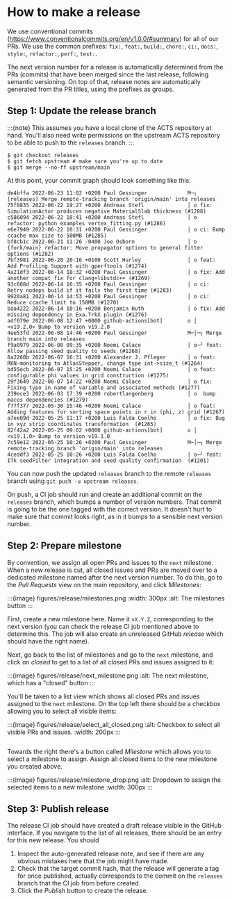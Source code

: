 # How to make a release

We use conventional commits (https://www.conventionalcommits.org/en/v1.0.0/#summary) for all of our PRs. We use the common prefixes: `fix:`, `feat:`, `build:`, `chore:`, `ci:`, `docs:`, `style:`, `refactor:`, `perf:`, `test:`.

The next version number for a release is automatically determined from the PRs (commits) that have been merged since the last release, following semantic versioning. On top of that, release notes are automatically generated from the PR titles, using the prefixes as groups.

## Step 1: Update the release branch

:::{note}
This assumes you have a local clone of the ACTS repository at hand.
You'll also need write permissions on the upstream ACTS repository to be able to push to the `releases` branch.
:::


```console
$ git checkout releases
$ git fetch upstream # make sure you're up to date
$ git merge --no-ff upstream/main
```

At this point, your commit graph should look something like this:

```console
de4bffa 2022-06-23 11:02 +0200 Paul Gessinger             M─┐ [releases] Merge remote-tracking branch 'origin/main' into releases
75f0835 2022-06-22 19:27 +0200 Andreas Stefl              │ o fix: SimulationActor produces negative MaterialSlab thickness (#1288)
c586094 2022-06-22 18:41 +0200 Andreas Stefl              │ o refactor: python examples vertex_fitting.py (#1286)
e6e7949 2022-06-22 10:31 +0200 Paul Gessinger             │ o ci: Bump ccache max size to 500MB (#1285)
bf8cb1c 2022-06-21 11:26 -0400 Joe Osborn                 │ o {fork/main} refactor: Move propagator options to general fitter options (#1282)
7bf3981 2022-06-20 20:16 +0100 Scott Hurley               │ o feat: Add Profiling Support with gperftools (#1274)
4a21df3 2022-06-14 18:32 +0200 Paul Gessinger             │ o fix: Add another compat fix for clang+libstdc++ (#1269)
93c608d 2022-06-14 16:35 +0200 Paul Gessinger             │ o ci: Retry nodeps build if it fails the first time (#1283)
9920a81 2022-06-14 14:53 +0200 Paul Gessinger             │ o ci: Reduce ccache limit to 150MB (#1270)
baa4222 2022-06-14 10:16 +0200 Benjamin Huth              │ o fix: Add missing dependency in Exa.TrkX plugin (#1276)
adf079e 2022-06-08 12:47 +0000 github-actions[bot]        o │ <v19.2.0> Bump to version v19.2.0
4ee53fd 2022-06-08 14:46 +0200 Paul Gessinger             M─│─┐ Merge branch main into releases
f9a0979 2022-06-08 09:35 +0200 Noemi Calace               │ o─┘ feat: Allow passing seed quality to seeds (#1268)
8a2260b 2022-06-07 16:31 +0200 Alexander J. Pfleger       │ o feat: RKN-monitoring to AtlasStepper, change type int->size_t (#1264)
bd55ecb 2022-06-07 15:25 +0200 Noemi Calace               │ o feat: configurable phi values in grid construction (#1275)
29f3649 2022-06-07 14:22 +0200 Noemi Calace               │ o fix: Fixing typo in name of variable and associated methods (#1277)
239ece3 2022-06-03 17:39 +0200 robertlangenberg           │ o  bump macos dependencies (#1279)
f77f377 2022-05-30 15:46 +0200 Noemi Calace               │ o feat: Adding features for sorting space points in r in (phi, z) grid (#1267)
a7ee09d 2022-05-25 11:17 +0200 Luis Falda Coelho          │ o fix: Bug in xyz strip coordinates transformation  (#1265)
82f42a2 2022-05-25 09:02 +0000 github-actions[bot]        o │ <v19.1.0> Bump to version v19.1.0
7c59e12 2022-05-25 10:26 +0200 Paul Gessinger             M─│─┐ Merge remote-tracking branch 'origin/main' into releases
4ceddf3 2022-05-25 10:26 +0200 Luis Falda Coelho          │ o─┘ feat: ITk seedFilter integration and seed quality confirmation  (#1201)
```

You can now push the updated `releases` branch to the remote `releases` branch using `git push -u upstream releases`. 

On push, a CI job should run and create an additional commit on the `releases` branch, which bumps a number of version numbers. That commit is going to be the one tagged with the correct version. It doesn't hurt to make sure that commit looks right, as in it bumps to a sensible next version number.


## Step 2: Prepare milestone

By convention, we assign all open PRs and issues to the `next` milestone. When a new release is cut, all closed issues and PRs are moved over to a dedicated milestone named after the next version number. To do this, go to the *Pull Requests* view on the main repository, and click *Milestones*:

:::{image} figures/release/milestones.png
:width: 300px
:alt: The milestones button
:::

First, create a new milestone here. Name it `vX.Y.Z`, corresponding to the next version (you can check the release CI job mentioned above to determine this. The job will also create an unreleased GitHub *release* which should have the right name).

Next, go back to the list of milestones and go to the `next` milestone, and click on *closed* to get to a list of all closed PRs and issues assigned to it:

:::{image} figures/release/next_milestone.png
:alt: The next milestone, which has a "closed" button
:::

You'll be taken to a list view which shows all closed PRs and issues assigned to the `next` milestone. On the top left there should be a checkbox allowing you to select all visible items:

:::{image} figures/release/select_all_closed.png
:alt: Checkbox to select all visible PRs and issues.
:width: 200px
:::

```{note} The checkbox will only select the items on the visible page. If there are many items, it's possible you'll have to redo this step until it has been applied to all items.
```

Towards the right there's a button called *Milestone* which allows you to select a milestone to assign. Assign all closed items to the new milestone you created above.

:::{image} figures/release/milestone_drop.png
:alt: Dropdown to assign the selected items to a new milestone
:width: 300px
:::

## Step 3: Publish release

The release CI job should have created a draft release visible in the GitHub interface. If you navigate to the list of all releases, there should be an entry for this new release. You should

1. Inspect the auto-generated release note, and see if there are any obvious mistakes here that the job might have made.
2. Check that the target commit hash, that the release will generate a tag for once published, actually corresponds to the commit on the `releases` branch that the CI job from before created.
3. Click the *Publish* button to create the release.

